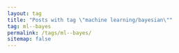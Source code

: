 ```yaml
---
layout: tag
title: "Posts with tag \"machine learning/bayesian\""
tag: ml--bayes
permalink: /tags/ml--bayes/
sitemap: false
---
```

